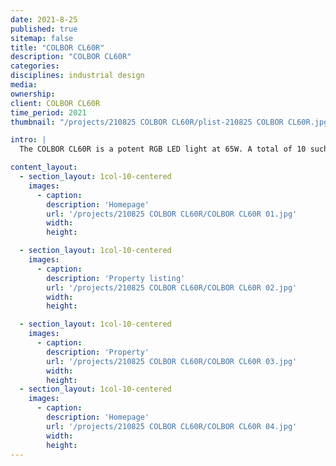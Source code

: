 ```yaml
---
date: 2021-8-25
published: true
sitemap: false
title: "COLBOR CL60R"
description: "COLBOR CL60R"
categories:
disciplines: industrial design
media: 
ownership:
client: COLBOR CL60R
time_period: 2021
thumbnail: "/projects/210825 COLBOR CL60R/plist-210825 COLBOR CL60R.jpg"

intro: |
  The COLBOR CL60R is a potent RGB LED light at 65W. A total of 10 such COBs can construct a light matrix up to 650W, thanks to the PowerCube Design and Matrix Control that are shared by the CL60 series. The 2700-6500K color temperature and 360° full color adjustment go with the sound recognition function to customize the lighting environment for indoor and outdoor uses. 

content_layout:
  - section_layout: 1col-10-centered
    images:
      - caption:
        description: 'Homepage'
        url: '/projects/210825 COLBOR CL60R/COLBOR CL60R 01.jpg'
        width:
        height:

  - section_layout: 1col-10-centered
    images:
      - caption:
        description: 'Property listing'
        url: '/projects/210825 COLBOR CL60R/COLBOR CL60R 02.jpg'
        width:
        height:

  - section_layout: 1col-10-centered
    images:
      - caption:
        description: 'Property'
        url: '/projects/210825 COLBOR CL60R/COLBOR CL60R 03.jpg'
        width:
        height:
  - section_layout: 1col-10-centered
    images:
      - caption:
        description: 'Homepage'
        url: '/projects/210825 COLBOR CL60R/COLBOR CL60R 04.jpg'
        width:
        height:
---
```

